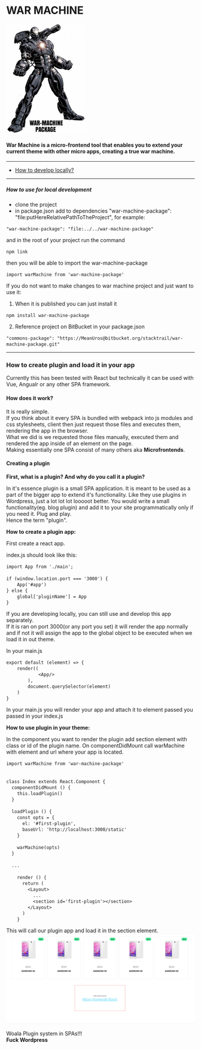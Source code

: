 # WAR MACHINE


![War Machine Logo](./docs/assets/war-machine-package-icon.jpg)

#### War Machine is a micro-frontend tool that enables you to extend your current theme with other micro apps, creating a true war machine.

---
* [How to develop locally?](#how-to-use-for-local-development)
---

##### How to use for local development
- clone the project
- in package.json add to dependencies "war-machine-package": "file:putHereRelativePathToTheProject", for example:
```
"war-machine-package": "file:../../war-machine-package"
```
and in the root of your project run the command
```
npm link
```
then you will be able to import the war-machine-package
```
import warMachine from 'war-machine-package'
```

If you do not want to make changes to war machine project and just want to use it:

1. When it is published you can just install it
```
npm install war-machine-package
```
2. Reference project on BitBucket in your package.json
```
"commons-package": "https://MeanUros@bitbucket.org/stacktrail/war-machine-package.git"
```

---

### How to create plugin and load it in your app

Currently this has been tested  with React but technically it can be used with Vue, Angualr or any other SPA framework.

#### How does it work?
It is really simple.  
If you think about it every SPA is bundled with webpack into js modules and css stylesheets, client then just request
those files and executes them, rendering the app in the browser.  
What we did is we requested those files manually, executed them and rendered the app inside of an element on the page.  
Making essentially one SPA consist of many others aka **Microfrontends**. 

#### Creating a plugin

**First, what is a plugin? And why do you call it a plugin?**

In it's essence plugin is a small SPA application. 
It is meant to be used as a part of the bigger app to extend it's functionality.
Like they use plugins in Wordpress, just a lot lot lot looooot better.
You would write a small functionality(eg. blog plugin) and add it to your site programmatically only if you need it. 
Plug and play.  
Hence the term "plugin".

**How to create a plugin app:**

First create a react app.

index.js should look like this:
```
import App from './main';

if (window.location.port === '3000') {
    App('#app')
} else {
    global['pluginName'] = App
}
```
If you are developing locally, you can still use and develop this app separately.  
If it is ran on port 3000(or any port you set) it will render the app normally and if not
it will assign the app to the global object to be executed when we load it in out theme.   

In your main.js
```
export default (element) => {
    render((
            <App/>
        ),
        document.querySelector(element)
    )
}
```
In your main.js you will render your app and attach it to element passed you passed in your index.js


**How to use plugin in your theme:**

In the component you want to render the plugin add section element with class or id of the plugin name. 
On componentDidMount call warMachine with element and url where your app is located.
```
import warMachine from 'war-machine-package'


class Index extends React.Component {
  componentDidMount () {
    this.loadPlugin()
  }

  loadPlugin () {
    const opts = {
      el: '#first-plugin',
      baseUrl: 'http://localhost:3000/static'
    }

    warMachine(opts)
  }
  
  ...
  
    render () {
      return (
        <Layout>
          ...
          <section id='first-plugin'></section>
        </Layout>
      )
    }
```

This will call our plugin app and load it in the section element.
![War Machine Logo](./docs/assets/demo.png)

Woala Plugin system in SPAs!!!  
**Fuck Wordpress**